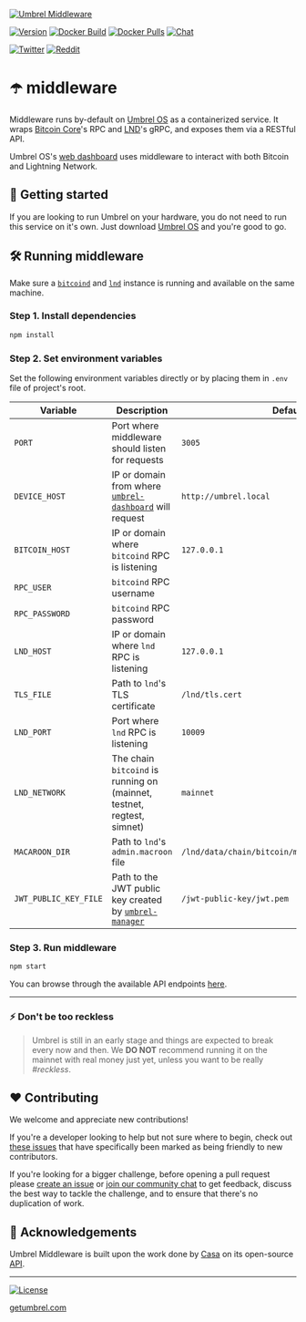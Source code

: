 [![Umbrel Middleware](https://static.getumbrel.com/github/github-banner-umbrel-middleware.svg)](https://github.com/getumbrel/umbrel-middleware)

[![Version](https://img.shields.io/github/v/release/getumbrel/umbrel-middleware?color=%235351FB&label=version)](https://github.com/getumbrel/umbrel-middleware/releases)
[![Docker Build](https://img.shields.io/github/workflow/status/getumbrel/umbrel-middleware/Docker%20build%20on%20push?color=%235351FB)](https://github.com/getumbrel/umbrel-middleware/actions?query=workflow%3A"Docker+build+on+push")
[![Docker Pulls](https://img.shields.io/docker/pulls/getumbrel/middleware?color=%235351FB)](https://hub.docker.com/repository/registry-1.docker.io/getumbrel/middleware/tags?page=1)
[![Chat](https://img.shields.io/badge/chat%20on-telegram-%235351FB)](https://t.me/getumbrel)

[![Twitter](https://img.shields.io/twitter/follow/getumbrel?style=social)](https://twitter.com/getumbrel)
[![Reddit](https://img.shields.io/reddit/subreddit-subscribers/getumbrel?label=Subscribe%20%2Fr%2Fgetumbrel&style=social)](https://reddit.com/r/getumbrel)


# ☂️ middleware

Middleware runs by-default on [Umbrel OS](https://github.com/getumbrel/umbrel-os) as a containerized service. It wraps [Bitcoin Core](https://github.com/bitcoin/bitcoin)'s RPC and [LND](https://github.com/lightningnetwork/lnd)'s gRPC, and exposes them via a RESTful API.

Umbrel OS's [web dashboard](https://github.com/getumbrel/umbrel-dashboard) uses middleware to interact with both Bitcoin and Lightning Network.

## 🚀 Getting started

If you are looking to run Umbrel on your hardware, you do not need to run this service on it's own. Just download [Umbrel OS](https://github.com/getumbrel/umbrel-os/releases) and you're good to go.

## 🛠 Running middleware

Make sure a [`bitcoind`](https://github.com/bitcoin/bitcoin) and [`lnd`](https://github.com/lightningnetwork/lnd) instance is running and available on the same machine.

### Step 1. Install dependencies
```sh
npm install
```

### Step 2. Set environment variables
Set the following environment variables directly or by placing them in `.env` file of project's root.

| Variable | Description | Default |
| ------------- | ------------- | ------------- |
| `PORT` | Port where middleware should listen for requests | `3005` |
| `DEVICE_HOST` | IP or domain from where [`umbrel-dashboard`](https://github.com/getumbrel/umbrel-dashboard) will request | `http://umbrel.local` |
| `BITCOIN_HOST` | IP or domain where `bitcoind` RPC is listening | `127.0.0.1` |
| `RPC_USER` | `bitcoind` RPC username  |  |
| `RPC_PASSWORD` | `bitcoind` RPC password |  |
| `LND_HOST` | IP or domain where `lnd` RPC is listening | `127.0.0.1` |
| `TLS_FILE` | Path to `lnd`'s TLS certificate | `/lnd/tls.cert` |
| `LND_PORT` | Port where `lnd` RPC is listening | `10009` |
| `LND_NETWORK` | The chain `bitcoind` is running on (mainnet, testnet, regtest, simnet) | `mainnet` |
| `MACAROON_DIR` | Path to `lnd`'s `admin.macroon` file | `/lnd/data/chain/bitcoin/mainnet/admin.macaroon` |
| `JWT_PUBLIC_KEY_FILE` | Path to the JWT public key created by [`umbrel-manager`](https://github.com/getumbrel/umbrel-manager) | `/jwt-public-key/jwt.pem` |

### Step 3. Run middleware
```sh
npm start
```

You can browse through the available API endpoints [here](https://github.com/getumbrel/umbrel-middleware/tree/master/routes/v1).

---

### ⚡️ Don't be too reckless

> Umbrel is still in an early stage and things are expected to break every now and then. We **DO NOT** recommend running it on the mainnet with real money just yet, unless you want to be really *#reckless*.

## ❤️ Contributing

We welcome and appreciate new contributions!

If you're a developer looking to help but not sure where to begin, check out [these issues](https://github.com/getumbrel/umbrel-middleware/issues?q=is%3Aissue+is%3Aopen+label%3A%22good+first+issue%22) that have specifically been marked as being friendly to new contributors.

If you're looking for a bigger challenge, before opening a pull request please [create an issue](https://github.com/getumbrel/umbrel-middleware/issues/new/choose) or [join our community chat](https://t.me/getumbrel) to get feedback, discuss the best way to tackle the challenge, and to ensure that there's no duplication of work.

## 🙏 Acknowledgements

Umbrel Middleware is built upon the work done by [Casa](https://github.com/casa) on its open-source [API](https://github.com/Casa/Casa-Node-API).

---

[![License](https://img.shields.io/github/license/getumbrel/umbrel-middleware?color=%235351FB)](https://github.com/getumbrel/umbrel-middleware/blob/master/LICENSE)

[getumbrel.com](https://getumbrel.com)
